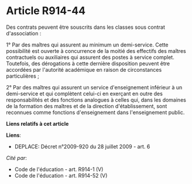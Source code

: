 # Article R914-44

Des contrats peuvent être souscrits dans les classes sous contrat d'association  :

1° Par des maîtres qui assurent au minimum un demi-service.  Cette possibilité est ouverte à concurrence de la moitié des
effectifs des  maîtres contractuels ou auxiliaires qui assurent des postes à service complet.  Toutefois, des dérogations à
cette dernière disposition peuvent être accordées  par l'autorité académique en raison de circonstances particulières ;

2° Par des maîtres qui assurent un service d'enseignement inférieur à  un demi-service et qui complètent celui-ci en exerçant
en outre des  responsabilités et des fonctions analogues à celles qui, dans les domaines de la  formation des maîtres et de
la direction d'établissement, sont reconnues comme  fonctions d'enseignement dans l'enseignement public.

**Liens relatifs à cet article**

**Liens**:

  - DEPLACE: Décret n°2009-920 du 28 juillet 2009 - art. 6

_Cité par_:

  - Code de l'éducation - art. R914-1 (V)
  - Code de l'éducation - art. R914-52 (V)
